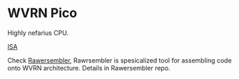 # WVRN Pico
Highly nefarius CPU.

[ISA](https://docs.google.com/spreadsheets/d/1i3Q2L1m56PltgmrEw15DMmdABcWfx8IORUwLYtaKq7w/edit?gid=237934555#gid=237934555)

Check [Rawersembler](https://github.com/Lord225/rawrsembler), Rawrsembler is spesicalized tool for assembling code onto WVRN architecture. Details in Rawersembler repo. 